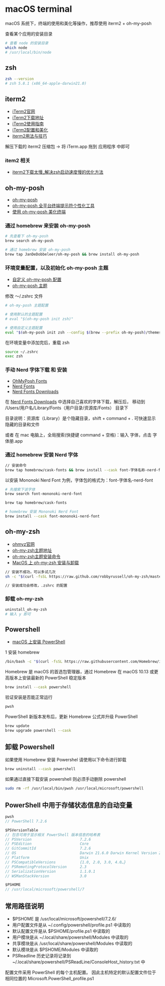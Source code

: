 # macOS terminal

macOS 系统下，终端的使用和美化等操作，推荐使用 iterm2 + oh-my-posh

查看某个应用的安装目录

``` bash
# 查看 node 的安装目录
which node
# /usr/local/bin/node
```

## zsh

``` bash
zsh --version
# zsh 5.8.1 (x86_64-apple-darwin21.0)
```

## iterm2

- [iTerm2官网](https://iterm2.com/)
- [iTerm2下载地址](https://iterm2.com/downloads.html)
- [iTerm2使用指南](https://blog.csdn.net/qq_41037571/article/details/121184107)
- [iTerm2配置和美化](https://blog.csdn.net/weixin_42292229/article/details/118675128)
- [iterm2用法与技巧](https://blog.csdn.net/thinkdiff/article/details/25075047)

解压下载的 iterm2 压缩包 -> 将 iTerm.app 拖到 应用程序 中即可

### item2 相关

- [iterm2下载太慢_解决zsh启动速度慢的优化方法](https://blog.csdn.net/weixin_31293841/article/details/113023261)

## oh-my-posh

- [oh-my-posh](https://ohmyposh.dev/)
- [oh-my-posh 全平台终端提示符个性化工具](https://sspai.com/post/69911)
- [使用 oh-my-posh 美化终端](https://wxhboy.cn/2022/04/16/%E4%BD%BF%E7%94%A8ohmyposh%E7%BE%8E%E5%8C%96%E7%BB%88%E7%AB%AF/)

### 通过 homebrew 来安装 oh-my-posh

``` bash
# 先查看下 oh-my-posh
brew search oh-my-posh

# 通过 homebrew 安装 oh-my-posh
brew tap JanDeDobbeleer/oh-my-posh && brew install oh-my-posh
```

### 环境变量配置，以及初始化 oh-my-posh 主题

- [自定义 oh-my-posh 配置](https://ohmyposh.dev/docs/installation/customize)
- [oh-my-posh 主题](https://ohmyposh.dev/docs/themes)

修改 ～/.zshrc 文件

``` bash
# oh-my-posh 主题配置

# 使用默认的主题配置
# eval "$(oh-my-posh init zsh)"

# 使用自定义主题配置
eval "$(oh-my-posh init zsh --config $(brew --prefix oh-my-posh)/themes/jandedobbeleer.omp.json)"
```

在环境变量中添加完后，重载 zsh

``` bash
source ~/.zshrc
exec zsh
```

### 手动 Nerd 字体下载 和 安装

- [OhMyPosh Fonts](https://ohmyposh.dev/docs/installation/fonts)
- [Nerd Fonts](https://www.nerdfonts.com/)
- [Nerd Fonts Downloads](https://www.nerdfonts.com/font-downloads)

在 [Nerd Fonts Downloads](https://www.nerdfonts.com/font-downloads) 中选择自己喜欢的字体下载，解压后，
移动到 /Users/用户名/Library/Fonts（用户目录/资源库/Fonts） 目录下

目录说明：资源库（Library）是个隐藏目录，shift + command + . 可快速显示 隐藏的目录和文件

或者 在 mac 电脑上，全局搜索(快捷键 command + 空格)：输入 字体，点击 字体册.app

### 通过 homebrew 安装 Nerd 字体

``` bash
// 安装命令
brew tap homebrew/cask-fonts && brew install --cask font-字体名称-nerd-font
```

以安装 Mononoki Nerd Font 为例，字体包的格式为：font-字体名-nerd-font

``` bash
# 先搜索下该字体
brew search font-mononoki-nerd-font

brew tap homebrew/cask-fonts

# homebrew 安装 Mononoki Nerd Font
brew install --cask font-mononoki-nerd-font
```

## oh-my-zsh

- [ohmyz官网](https://ohmyz.sh/)
- [oh-my-zsh主题地址](https://github.com/ohmyzsh/ohmyzsh/wiki/themes)
- [oh-my-zsh主题安装命令](https://github.com/ohmyzsh/ohmyzsh#basic-installation)
- [MacOS 上 oh-my-zsh 安装与卸载](https://www.jiangzhuolin.com/5697.html)

``` bash
// 安装不成功，可以多试几次
sh -c "$(curl -fsSL https://raw.github.com/robbyrussell/oh-my-zsh/master/tools/install.sh)"

// 安装成功会修改，.zshrc 的配置
```

### 卸载 oh-my-zsh

``` bash
uninstall_oh-my-zsh
# 输入 y 即可
```

## Powershell

- [macOS 上安装 PowerShell](https://learn.microsoft.com/zh-cn/powershell/scripting/install/installing-powershell-on-macos?view=powershell-7.2)

1 安装 homebrew

``` bash
/bin/bash -c "$(curl -fsSL https://raw.githubusercontent.com/Homebrew/install/HEAD/install.sh)"
```

Homebrew 是 macOS 的首选包管理器，通过 Homebrew 在 macOS 10.13 或更高版本上安装最新的 PowerShell 稳定版本

``` bash
brew install --cask powershell
```

验证安装是否能正常运行

``` bash
pwsh
```

PowerShell 新版本发布后，更新 Homebrew 公式并升级 PowerShell

``` bash
brew update
brew upgrade powershell --cask
```

## 卸载 Powershell

如果使用 Homebrew 安装 Powershel 请使用以下命令进行卸载

``` bash
brew uninstall --cask powershell
```

如果通过直接下载安装 powershell 则必须手动删除 powershell

``` bash
sudo rm -rf /usr/local/bin/pwsh /usr/local/microsoft/powershell
```

## PowerShell 中用于存储状态信息的自动变量

``` js
pwsh
// PowerShell 7.2.6

$PSVersionTable
// 包含可用于显示相关 PowerShell 版本信息的哈希表
// PSVersion                      7.2.6
// PSEdition                      Core
// GitCommitId                    7.2.6
// OS                             Darwin 21.6.0 Darwin Kernel Version 21.6.0: Wed Aug 10 14:25:27 PDT 2022; root:xnu-8020…
// Platform                       Unix
// PSCompatibleVersions           {1.0, 2.0, 3.0, 4.0…}
// PSRemotingProtocolVersion      2.3
// SerializationVersion           1.1.0.1
// WSManStackVersion              3.0

$PSHOME
// /usr/local/microsoft/powershell/7
```

## 常用路径说明

- $PSHOME 是 /usr/local/microsoft/powershell/7.2.6/
- 用户配置文件是从 ~/.config/powershell/profile.ps1 中读取的
- 默认配置文件是从 $PSHOME/profile.ps1 中读取的
- 用户模块是从 ~/.local/share/powershell/Modules 中读取的
- 共享模块是从 /usr/local/share/powershell/Modules 中读取的
- 默认模块是从 $PSHOME/Modules 中读取的
- PSReadline 历史记录将记录到 ~/.local/share/powershell/PSReadLine/ConsoleHost_history.txt 中

配置文件采用 PowerShell 的每个主机配置。 因此主机特定的默认配置文件位于相同位置的 Microsoft.PowerShell_profile.ps1
